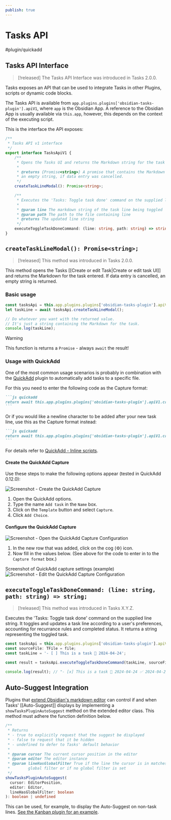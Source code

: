 ```yaml
---
publish: true
---
```


# Tasks API

<span class="related-pages">#plugin/quickadd</span>

## Tasks API Interface

> [!released]
The Tasks API Interface was introduced in Tasks 2.0.0.

Tasks exposes an API that can be used to integrate Tasks in other Plugins, scripts or
dynamic code blocks.

The Tasks API is available from `app.plugins.plugins['obsidian-tasks-plugin'].apiV1`,
where `app` is the Obsidian App. A reference to the Obsidian App is usually available via `this.app`,
however, this depends on the context of the executing script.

This is the interface the API exposes:

```typescript
/**
 * Tasks API v1 interface
 */
export interface TasksApiV1 {
    /**
     * Opens the Tasks UI and returns the Markdown string for the task entered.
     *
     * @returns {Promise<string>} A promise that contains the Markdown string for the task entered or
     * an empty string, if data entry was cancelled.
     */
    createTaskLineModal(): Promise<string>;

    /**
     * Executes the 'Tasks: Toggle task done' command on the supplied line string
     *
     * @param line The markdown string of the task line being toggled
     * @param path The path to the file containing line
     * @returns The updated line string
     */
    executeToggleTaskDoneCommand: (line: string, path: string) => string;
}
```

## `createTaskLineModal(): Promise<string>;`

> [!released]
This method was introduced in Tasks 2.0.0.

This method opens the Tasks [[Create or edit Task|Create or edit task UI]] and returns the Markdown for the task entered.
If data entry is cancelled, an empty string is returned.

### Basic usage

```javascript
const tasksApi = this.app.plugins.plugins['obsidian-tasks-plugin'].apiV1;
let taskLine = await tasksApi.createTaskLineModal();

// Do whatever you want with the returned value.
// It's just a string containing the Markdown for the task.
console.log(taskLine);
```

> [!warning]
> This function is returns a `Promise` - always `await` the result!

### Usage with QuickAdd
One of the most common usage scenarios is probably in combination with the [QuickAdd](https://github.com/chhoumann/quickadd) plugin
to automatically add tasks to a specific file.

For this you need to enter the following code as the Capture format:

<!-- markdownlint-disable code-fence-style -->
~~~markdown
```js quickadd
return await this.app.plugins.plugins['obsidian-tasks-plugin'].apiV1.createTaskLineModal();
```
~~~
<!-- markdownlint-enable code-fence-style -->

Or if you would like a newline character to be added after your new task line, use this as the Capture format instead:

<!-- markdownlint-disable code-fence-style -->
~~~markdown
```js quickadd
return await this.app.plugins.plugins['obsidian-tasks-plugin'].apiV1.createTaskLineModal() + '\n';
```
~~~
<!-- markdownlint-enable code-fence-style -->

For details refer to [QuickAdd - Inline scripts](https://quickadd.obsidian.guide/docs/InlineScripts).

#### Create the QuickAdd Capture

Use these steps to make the following options appear (tested in QuickAdd 0.12.0):

![Screenshot - Create the QuickAdd Capture](../../images/quickadd-settings-create-capture.png)

1. Open the QuickAdd options.
2. Type the name `Add task` in the `Name` box.
3. Click on the `Template` button and select `Capture`.
4. Click `Add Choice`.

#### Configure the QuickAdd Capture

![Screenshot - Open the QuickAdd Capture Configuration](../../images/quickadd-settings-configure-capture.png)

1. In the new row that was added, click on the cog (⚙) icon.
2. Now fill in the values below. (See above for the code to enter in to the `Capture format` box.)

Screenshot of QuickAdd capture settings (example)
![Screenshot - Edit the QuickAdd Capture Configuration](../../images/api-create-taskline-modal-quickadd-capture-example.png)

## `executeToggleTaskDoneCommand: (line: string, path: string) => string;`

> [!released]
This method was introduced in Tasks X.Y.Z.

Executes the 'Tasks: Toggle task done' command on the supplied line string. It toggles and updates a task line according to a user's preferences, accounting for recurrance rules and completed status. It returns a string representing the toggled task.

```typescript
const tasksApi = this.app.plugins.plugins['obsidian-tasks-plugin'].apiV1;
const sourceFile: TFile = file;
const taskLine = '- [ ] This is a task 📅 2024-04-24';

const result = tasksApi.executeToggleTaskDoneCommand(taskLine, sourceFile.path);

console.log(result); // "- [x] This is a task 📅 2024-04-24 ✅ 2024-04-23"
```

## Auto-Suggest Integration

Plugins that [extend Obsidian's markdown editor](https://gist.github.com/Fevol/caa478ce303e69eabede7b12b2323838) can control if and when Tasks' [[Auto-Suggest]] displays by implementing a `showTasksPluginAutoSuggest` method on the extended editor class. This method must adhere the function definition below.

```typescript
/**
 * Returns
 * - true to explicitly request that the suggest be displayed
 * - false to request that it be hidden
 * - undefined to defer to Tasks' default behavior
 *
 * @param cursor The current cursor position in the editor
 * @param editor The editor instance
 * @param lineHasGlobalFilter True if the line the cursor is in matches the
 *        global filter or if no global filter is set
 */
showTasksPluginAutoSuggest(
  cursor: EditorPosition,
  editor: Editor,
  lineHasGlobalFilter: boolean
): boolean | undefined
```

This can be used, for example, to display the Auto-Suggest on non-task lines. [See the Kanban plugin for an example](https://github.com/mgmeyers/obsidian-kanban/blob/5fa792b9c2157390fe493f0feed6f0bc9be72910/src/components/Editor/MarkdownEditor.tsx#L100-L106).
